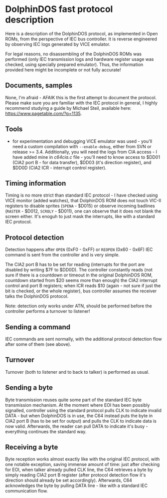
# DolphinDOS fast protocol description

Here is a description of the DolphinDOS protocol, as implemented in Open ROMs, from the perspective of IEC bus controller. It is reverse engineered by observing IEC logs generated by VICE emulator.

For legal reasons, no disassembling of the DolphinDOS ROMs was performed (only IEC transmission logs and hardware register usage was checked, using specially prepared emulator). Thus, the information provided here might be incomplete or not fully accurate!

## Documents, samples

None, I'm afraid - AFAIK this is the first attempt to document the protocol. Please make sure you are familiar with the IEC protocol in general, I highly recommend studying a guide by Michael Steil, available here: https://www.pagetable.com/?p=1135.

## Tools

- for experimentation and debugging VICE emulator was used - you'll need a custom compilation with `--enable-debug`, either from SVN or release >= 3.4. Additionally, you will need the logs from CIA access - I have added mine in *c64cia.c* file - you'll need to know access to $DD01 (CIA2 port B - for data transfer), $DD03 (it's direction register), and $DD0D (CIA2 ICR - interrupt control register).

## Timing information

Timing is no more strict than standard IEC protocol - I have checked using VICE monitor (added watches), that DolphinDOS ROM does not touch VIC-II registers to disable sprites (`SPENA` - $D015) or observe incoming badlines (`RASTER` - $D012, `SCROLY` - $D011), one can observe that it does not blank the screen either. It's enoguh to just mask the interrupts, like with a standard IEC protocol.

## Protocol detection

Detection happens after `OPEN` (0xF0 - 0xFF) or `REOPEN` (0x60 - 0x6F) IEC command is sent from the controller and is very simple.

The CIA2 port B has to be set for reading (interrupts for the port are disabled by writing $7F to $DD0D). The controller constantly reads (not sure if there is a countdown or timeout in the original DolphinDOS ROM, countdown started from $20 seems more than enough) the CIA2 interrupt control and port B registers; when ICR reads $10 (again - not sure if just the bit is checked, or the whole register), bus controller assumes the receiver talks the DolphinDOS protocol.

Note: detection only works under ATN, should be performed before the controller performs a turnover to listener!

## Sending a command

IEC commands are sent normally, with the additional protocol detection flow after some of them (see above).

## Turnover

Turnover (both to listener and to back to talker) is performed as usual.

## Sending a byte

Byte transmission reuses quite some part of the standard IEC byte transmission mechanism. At the moment where EOI has been possibly signalled, controller using the standard protocol pulls CLK to indicate invalid DATA - but when DolphinDOS is in use, the C64 instead puts the byte in CIA2 port B (has to be set for output) and pulls the CLK to indicate data is now valid. Afterwards, the reader can pull DATA to indicate it's busy - everything continues the standard way.

## Receiving a byte

Byte reception works almost exactly like with the original IEC protocol, with one notable exception, saving immense amount of time: just after checking for EOI, when talker already pulled CLK line, the C64 retrieves a byte by simply reading CIA2 port B register (after protocol detection flow it's direction should already be set accordingly). Afterwards, C64 acknowledges the byte by pulling DATA line - like with a standard IEC communication flow.
